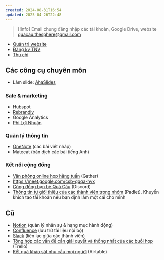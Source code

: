 ```yaml
---
created: 2024-08-31T16:54
updated: 2025-04-26T22:48
---
```

> [!info] Email chung đăng nhập các tài khoản, Google Drive, website
> quacau.thesphere@gmail.com

- [Quản trị website](https://xn--qucu-hr5aza.cc/wp-login.php)
- [Đăng ký TNV](https://xn--qucu-hr5aza.cc/wp-admin/admin.php?page=formidable-entries&frm-full=1&frm_action=list&form=19 "Formidable | Entries - Quả Cầu")
- [Thu chi](https://airtable.com/invite/l?inviteId=invA96UZocKaeqlVm&inviteToken=f9985f7d4b1dbc9abc798dffd5df4281f181d1b9166b04453e97d32fcb1f229b&utm_medium=email&utm_source=product_team&utm_content=transactional-alerts)
## Các công cụ chuyên môn
- Làm slide: [AhaSlides](https://ahaslides.com)
### Sale & marketing
- Hubspot
- [Rebrandly](https://app.rebrandly.com/links "https://app.rebrandly.com/links")
- Google Analytics
- [Phi Lợi Nhuận](http://www.philoinhuan.org/to-chuc "http://www.philoinhuan.org/to-chuc")

### Quản lý thông tin
- [OneNote](https://1drv.ms/u/s!AooXkYrfSXq4g9AKwbfgiXof3EvnTw "https://1drv.ms/u/s!AooXkYrfSXq4g9AKwbfgiXof3EvnTw") (các bài viết nháp)
- Matecat (bản dịch các bài tiếng Anh)

### Kết nối cộng đồng
- [Văn phòng online họp hằng tuần](https://app.gather.town/app/HORy5Nfdxubna7a2/QuaCau) (Gather)
- https://meet.google.com/csb-qgqa-hvx
- [Cộng đồng bạn bè Quả Cầu](https://discord.gg/jWTk4EHFK2) (Discord)
- [Thông tin tự giới thiệu của các thành viên trong nhóm](https://padlet.com/quacau/r9zrjlayqxpp80c9) (Padlet). Khuyến khích tạo tài khoản nếu bạn định làm một cái cho mình

## Cũ
- [Notion](https://www.notion.so/quacau/Danh-s-ch-nh-n-s-168a9369b8034bbca6b1771a498b42b5 "https://www.notion.so/quacau/Danh-s-ch-nh-n-s-168a9369b8034bbca6b1771a498b42b5") (quản lý nhân sự & hạng mục hành động)
- [Confluence](https://quacau.atlassian.net/wiki/ "https://quacau.atlassian.net/wiki/") (lưu trữ tài liệu nội bộ)
- [Slack](https://join.slack.com/t/qucu/shared_invite/zt-o617i011-LVRLfNcBpsXQsxfky1geLA "https://join.slack.com/t/qucu/shared_invite/zt-o617i011-LVRLfNcBpsXQsxfky1geLA") (liên lạc giữa các thành viên)
- [Tổng hợp các vấn đề cần giải quyết và thống nhất của các buổi họp](https://trello.com/b/LXTuXpLh) (Trello)
- [Kết quả khảo sát nhu cầu mọi người](https://airtable.com/invite/l?inviteId=invZKdV0jGFqtR2oe&inviteToken=6cb6d442ce2d47923d4d3f5e97fdc0ce04a2868d49825ca3becc37d50266201a&utm_source=email) (Airtable)
